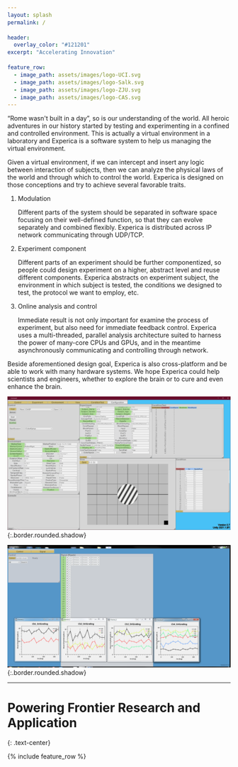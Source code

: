 ```yaml
---
layout: splash
permalink: /

header:
  overlay_color: "#121201"
excerpt: "Accelerating Innovation"

feature_row:
  - image_path: assets/images/logo-UCI.svg
  - image_path: assets/images/logo-Salk.svg
  - image_path: assets/images/logo-ZJU.svg
  - image_path: assets/images/logo-CAS.svg
---
```


“Rome wasn't built in a day”, so is our understanding of the world. All heroic adventures in our history started by testing and experimenting in a confined and controlled environment. This is actually a virtual environment in a laboratory and Experica is a software system to help us managing the virtual environment.

Given a virtual environment, if we can intercept and insert any logic between interaction of subjects, then we can analyze the physical laws of the world and through which to control the world. Experica is designed on those conceptions and try to achieve several favorable traits.

1. Modulation

    Different parts of the system should be separated in software space focusing on their well-defined function, so that they can evolve separately and combined flexibly. Experica is distributed across IP network communicating through UDP/TCP.

2. Experiment component

    Different parts of an experiment should be further componentized, so people could design experiment on a higher, abstract level and reuse different components. Experica abstracts on experiment subject, the environment in which subject is tested, the conditions we designed to test, the protocol we want to employ, etc. 

3. Online analysis and control

    Immediate result is not only important for examine the process of experiment, but also need for immediate feedback control. Experica uses a multi-threaded, parallel analysis architecture suited to harness the power of many-core CPUs and GPUs, and in the meantime asynchronously communicating and controlling through network. 

Beside aforementioned design goal, Experica is also cross-platform and be able to work with many hardware systems. We hope Experica could help scientists and engineers, whether to explore the brain or to cure and even enhance the brain.

![Command](assets/images/Command.PNG "Command"){:.border.rounded.shadow}

![Analysis](assets/images/Analysis.PNG "Analysis"){:.border.rounded.shadow}

---
# **Powering Frontier Research and Application**
{: .text-center}

{% include feature_row %}